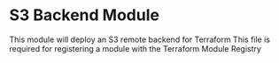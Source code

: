 # S3 Backend Module
This module will deploy an S3 remote backend for Terraform
This file is required for registering a module with the Terraform Module Registry